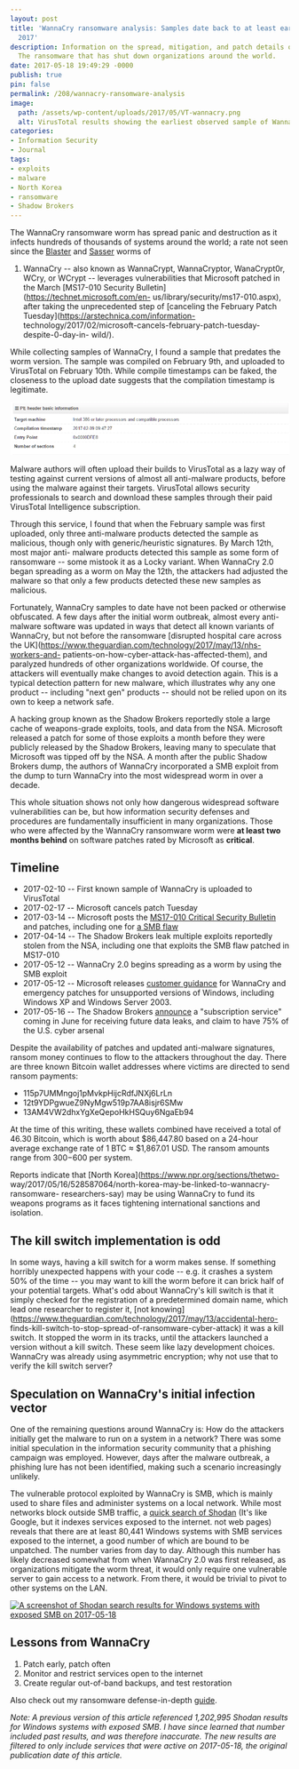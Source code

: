 ```yaml
---
layout: post
title: 'WannaCry ransomware analysis: Samples date back to at least early February
  2017'
description: Information on the spread, mitigation, and patch details of WannaCry,
  The ransomware that has shut down organizations around the world.
date: 2017-05-18 19:49:29 -0000
publish: true
pin: false
permalink: /208/wannacry-ransomware-analysis
image:
  path: /assets/wp-content/uploads/2017/05/VT-wannacry.png
  alt: VirusTotal results showing the earliest observed sample of Wannacry ransomware
categories:
- Information Security
- Journal
tags:
- exploits
- malware
- North Korea
- ransomware
- Shadow Brokers
---
```

The WannaCry ransomware worm has spread panic and destruction as it infects
hundreds of thousands of systems around the world; a rate not seen since the
[Blaster](https://en.wikipedia.org/wiki/Blaster_\(computer_worm\)) and
[Sasser](https://en.wikipedia.org/wiki/Sasser_\(computer_worm\)) worms of

1. WannaCry -- also known as WannaCrypt, WannaCryptor, WanaCrypt0r, WCry,
or WCrypt -- leverages vulnerabilities that Microsoft patched in the March
[MS17-010 Security Bulletin](https://technet.microsoft.com/en-
us/library/security/ms17-010.aspx), after taking the unprecedented step of
[canceling the February Patch Tuesday](https://arstechnica.com/information-
technology/2017/02/microsoft-cancels-february-patch-tuesday-despite-0-day-in-
wild/).

While collecting samples of WannaCry, I found a sample that predates the worm
version. The sample was compiled on February 9th, and uploaded to VirusTotal
on February 10th. While compile timestamps can be faked, the closeness to the
upload date suggests that the compilation timestamp is legitimate.

[![Screenshot of the build timestamp on VirusTotal](/assets/wp-content/uploads/2017/05/wannacry-timestamp.png)](/assets/wp-content/uploads/2017/05/wannacry-timestamp.png)

Malware authors will often upload their builds to VirusTotal as a lazy way of
testing against current versions of almost all anti-malware products, before
using the malware against their targets. VirusTotal allows security
professionals to search and download these samples through their paid
VirusTotal Intelligence subscription.

Through this service, I found that when the February sample was first
uploaded, only three anti-malware products detected the sample as malicious,
though only with generic/heuristic signatures. By March 12th, most major anti-
malware products detected this sample as some form of ransomware -- some
mistook it as a Locky variant. When WannaCry 2.0 began spreading as a worm on
May the 12th, the attackers had adjusted the malware so that only a few
products detected these new samples as malicious.

Fortunately, WannaCry samples to date have not been packed or otherwise
obfuscated. A few days after the initial worm outbreak, almost every anti-
malware software was updated in ways that detect all known variants of
WannaCry, but not before the ransomware [disrupted hospital care across the
UK](https://www.theguardian.com/technology/2017/may/13/nhs-workers-and-
patients-on-how-cyber-attack-has-affected-them), and paralyzed hundreds of
other organizations worldwide. Of course, the attackers will eventually make
changes to avoid detection again.  This is a typical detection pattern for new
malware, which illustrates why any one product -- including "next gen"
products --  should not be relied upon on its own to keep a network safe.

A hacking group known as the Shadow Brokers reportedly stole a large cache of
weapons-grade exploits, tools, and data from the NSA. Microsoft released a
patch for some of those exploits a month before they were publicly released by
the Shadow Brokers, leaving many to speculate that Microsoft was tipped off by
the NSA. A month after the public Shadow Brokers dump, the authors of WannaCry
incorporated a SMB exploit from the dump to turn WannaCry into the most
widespread worm in over a decade.

This whole situation shows not only how dangerous widespread software
vulnerabilities can be, but how information security defenses and procedures
are fundamentally insufficient in many organizations. Those who were affected
by the WannaCry ransomware worm were **at least two months behind**  on
software patches rated by Microsoft as **critical**.

## Timeline

* 2017-02-10 -- First known sample of WannaCry is uploaded to VirusTotal
* 2017-02-17 -- Microsoft cancels patch Tuesday
* 2017-03-14 -- Microsoft posts the [MS17-010 Critical Security Bulletin](https://technet.microsoft.com/en-us/library/security/ms17-010.aspx) and patches, including one for [a SMB flaw](https://www.rapid7.com/db/vulnerabilities/msft-cve-2017-0143)
* 2017-04-14 -- The Shadow Brokers leak multiple exploits reportedly stolen from the NSA, including one that exploits the SMB flaw patched in MS17-010
* 2017-05-12 -- WannaCry 2.0 begins spreading as a worm by using the SMB exploit
* 2017-05-12 -- Microsoft releases [customer guidance](https://blogs.technet.microsoft.com/msrc/2017/05/12/customer-guidance-for-wannacrypt-attacks/) for WannaCry and emergency patches for unsupported versions of Windows, including Windows XP and Windows Server 2003.
* 2017-05-16 -- The Shadow Brokers [announce](https://www.infosecurity-magazine.com/news/shadow-brokers-warn-of-june-data/) a "subscription service" coming in June for receiving future data leaks, and claim to have 75% of the U.S. cyber arsenal

Despite the availability of patches and updated anti-malware signatures,
ransom money continues to flow to the attackers throughout the day. There are
three known Bitcoin wallet addresses where victims are directed to send ransom
payments:

* 115p7UMMngoj1pMvkpHijcRdfJNXj6LrLn
* 12t9YDPgwueZ9NyMgw519p7AA8isjr6SMw
* 13AM4VW2dhxYgXeQepoHkHSQuy6NgaEb94

At the time of this writing, these wallets combined have received a total of
46.30 Bitcoin, which is worth about $86,447.80 based on a 24-hour average
exchange rate of 1 BTC ≈ $1,867.01 USD. The ransom amounts range from
$300-$600 per system.

Reports indicate that [North Korea](https://www.npr.org/sections/thetwo-
way/2017/05/16/528587064/north-korea-may-be-linked-to-wannacry-ransomware-
researchers-say) may be using WannaCry to fund its weapons programs as it
faces tightening international sanctions and isolation.

## The kill switch implementation is odd

In some ways, having a kill switch for a worm makes sense. If something
horribly unexpected happens with your code -- e.g. it crashes a system 50% of
the time -- you may want to kill the worm before it can brick half of your
potential targets. What's odd about WannaCry's kill switch is that it simply
checked for the registration of a predetermined domain name, which lead one
researcher to register it, [not
knowing](https://www.theguardian.com/technology/2017/may/13/accidental-hero-
finds-kill-switch-to-stop-spread-of-ransomware-cyber-attack) it was a kill
switch. It stopped the worm in its tracks, until the attackers launched a
version without a kill switch. These seem like lazy development choices.
WannaCry was already using asymmetric encryption; why not use that to verify
the kill switch server?

## Speculation on WannaCry's initial infection vector

One of the remaining questions around WannaCry is: How do the attackers
initially get the malware to run on a system in a network? There was some
initial speculation in the information security community that a phishing
campaign was employed. However, days after the malware outbreak, a phishing
lure has not been identified, making such a scenario increasingly unlikely.

The vulnerable protocol exploited by WannaCry is SMB, which is mainly used to
share files and administer systems on a local network. While most networks
block outside SMB traffic, a [quick search of
Shodan](https://www.shodan.io/search?query=port%3A%22445%22+%21os%3A%22Unix%22+%21product%3A%22Samba%22+before%3A19%2F05%2F2017+after%3A18%2F05%2F2017)
(It's like Google, but it indexes services exposed to the internet. not web
pages) reveals that there are at least 80,441 Windows systems with SMB
services exposed to the internet, a good number of which are bound to be
unpatched. The number varies from day to day. Although this number has likely
decreased somewhat from when WannaCry 2.0 was first released, as organizations
mitigate the worm threat, it would only require one vulnerable server to gain
access to a network. From there, it would be trivial to pivot to other systems
on the LAN.

[![A screenshot of Shodan search results for Windows systems with exposed SMB
on 2017-05-18](/assets/wp-content/uploads/2017/05/windows-smb-shodan-2017-05-18.png)](/assets/wp-content/uploads/2017/05/windows-smb-shodan-2017-05-18.png)

## Lessons from WannaCry

  1. Patch early, patch often
  2. Monitor and restrict services open to the internet
  3. Create regular out-of-band backups, and test restoration

Also check out my ransomware defense-in-depth [guide](/78/prevent-ransomware-strategic-defense/).

_Note: A previous version of this article referenced 1,202,995 Shodan results
for Windows systems with exposed SMB. I have since learned that number
included past results, and was therefore inaccurate. The new results are
filtered to only include services that were active on 2017-05-18, the original
publication date of this article._
